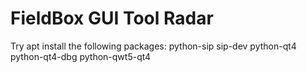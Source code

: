 # FieldBox GUI Tool Radar
Try apt install the following packages:
  python-sip
  sip-dev
  python-qt4
  python-qt4-dbg
  python-qwt5-qt4
